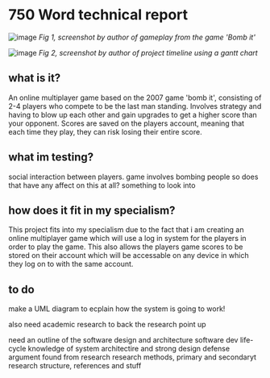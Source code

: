 # 750 Word technical report

![image](https://media.github.falmouth.ac.uk/user/730/files/73b87175-1b5d-4640-ad4c-497f6c79f7d6)
*Fig 1, screenshot by author of gameplay from the game 'Bomb it'*

![image](https://media.github.falmouth.ac.uk/user/730/files/76609670-1d78-410b-a438-7e764d526256)
*Fig 2, screenshot by author of project timeline using a gantt chart*

## what is it?

An online multiplayer game based on the 2007 game 'bomb it', consisting of 2-4 players who compete to be the last man standing. Involves strategy and having to blow up each other and gain upgrades to get a higher score than your opponent. Scores are saved on the players account, meaning that each time they play, they can risk losing their entire score.

## what im testing?

social interaction between players. game involves bombing people so does that have any affect on this at all? something to look into

## how does it fit in my specialism?

This project fits into my specialism due to the fact that i am creating an online multiplayer game which will use a log in system for the players in order to play the game. This also allows the players game scores to be stored on their account which will be accessable on any device in which they log on to with the same account.


## to do 
make a UML diagram to ecplain how the system is going to work!

also need academic research to back the research point up
 
 
 
need an outline of the software design and architecture
software dev life-cycle
knowledge of system architectire and strong design 
defense argument found from research
research methods, primary and secondaryt research
structure, references and stuff



